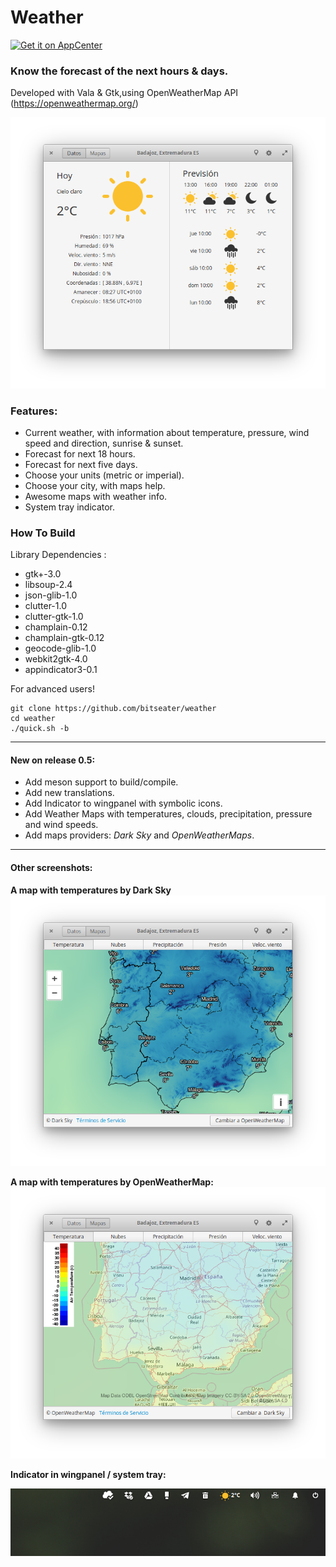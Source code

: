 # Weather

[![Get it on AppCenter](https://appcenter.elementary.io/badge.svg)](https://appcenter.elementary.io/com.github.bitseater.weather)﻿

### Know the forecast of the next hours & days.

Developed with Vala & Gtk,using OpenWeatherMap API (https://openweathermap.org/)

![Screenshot](./data/screens/screenshot_1.png  "Weather")

### Features:

- Current weather, with information about temperature, pressure, wind speed and direction, sunrise & sunset.
- Forecast for next 18 hours.
- Forecast for next five days.
- Choose your units (metric or imperial).
- Choose your city, with maps help.
- Awesome maps with weather info.
- System tray indicator.

### How To Build

Library Dependencies :

- gtk+-3.0
- libsoup-2.4
- json-glib-1.0
- clutter-1.0
- clutter-gtk-1.0
- champlain-0.12
- champlain-gtk-0.12
- geocode-glib-1.0
- webkit2gtk-4.0
- appindicator3-0.1


For advanced users!

    git clone https://github.com/bitseater/weather
    cd weather
    ./quick.sh -b

----

#### New on release 0.5:

- Add meson support to build/compile.
- Add new translations.
- Add Indicator to wingpanel with symbolic icons.
- Add Weather Maps with temperatures, clouds, precipitation, pressure and wind speeds.
- Add maps providers: *Dark Sky* and *OpenWeatherMaps*.
----
#### Other screenshots:

**A map with temperatures by Dark Sky**
![Screenshot](./data/screens/screenshot_2.png  "Weather")

**A map with temperatures by OpenWeatherMap:**
![Screenshot](./data/screens/screenshot_3.png  "Weather")

**Indicator in wingpanel / system tray:**

![Screenshot](./data/screens/screenshot_4.png  "Weather")